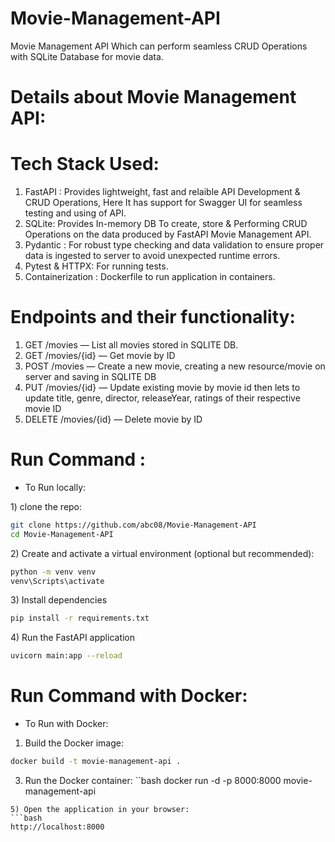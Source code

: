 # Movie-Management-API
Movie Management API Which can perform seamless CRUD Operations with SQLite Database for movie data.

# Details about Movie Management API:
# Tech Stack Used:
1) FastAPI : Provides lightweight, fast and relaible API Development & CRUD Operations, Here It has support for Swagger UI for seamless testing and using of API.
2) SQLite: Provides In-memory DB To create, store & Performing CRUD Operations on the data produced by FastAPI Movie Management API.
3) Pydantic : For robust type checking and data validation to ensure proper data is ingested to server to avoid unexpected runtime errors.
4) Pytest & HTTPX: For running tests.
5) Containerization : Dockerfile to run application in containers.

# Endpoints and their functionality:
1) GET /movies — List all movies stored in SQLITE DB.
2) GET /movies/{id} — Get movie by ID
3) POST /movies — Create a new movie, creating a new resource/movie on server and saving in SQLITE DB
4) PUT /movies/{id} — Update existing movie by movie id then lets to update title, genre, director, releaseYear, ratings of their respective movie ID
5) DELETE /movies/{id} — Delete movie by ID

# Run Command :
* To Run locally:
  
1\) clone the repo:
```bash
git clone https://github.com/abc08/Movie-Management-API
cd Movie-Management-API
```
  
2\) Create and activate a virtual environment (optional but recommended):
```bash
python -m venv venv
venv\Scripts\activate
```

3\) Install dependencies
```bash
pip install -r requirements.txt
```


4\) Run the FastAPI application
```bash
uvicorn main:app --reload
```


# Run Command with Docker:

* To Run with Docker:

1) Build the Docker image:
```bash
docker build -t movie-management-api .
```
3) Run the Docker container:
``bash
docker run -d -p 8000:8000 movie-management-api
```
5) Open the application in your browser:
```bash
http://localhost:8000
```
